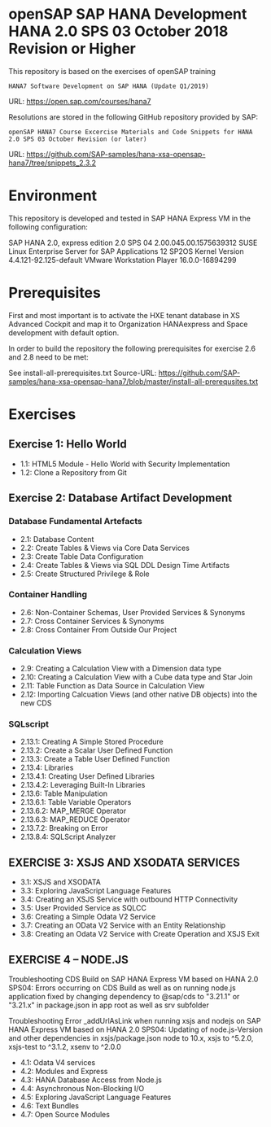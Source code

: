 # openSAP SAP HANA Development HANA 2.0 SPS 03 October 2018 Revision or Higher

This repository is based on the exercises of openSAP training

	HANA7 Software Development on SAP HANA (Update Q1/2019)

URL: https://open.sap.com/courses/hana7

Resolutions are stored in the following GitHub repository provided by SAP:
    
    openSAP HANA7 Course Excercise Materials and Code Snippets for HANA 2.0 SPS 03 October Revision (or later)

URL: https://github.com/SAP-samples/hana-xsa-opensap-hana7/tree/snippets_2.3.2

# Environment

This repository is developed and tested in SAP HANA Express VM in the following configuration:

SAP HANA 2.0, express edition 2.0 SPS 04 2.00.045.00.1575639312
SUSE Linux Enterprise Server for SAP Applications 12 SP2OS Kernel Version 4.4.121-92.125-default
VMware Workstation Player 16.0.0-16894299

# Prerequisites

First and most important is to activate the HXE tenant database in XS Advanced Cockpit and map it to Organization HANAexpress and Space development with default option.

In order to build the repository the following prerequisites for exercise 2.6 and 2.8 need to be met:

See install-all-prerequisites.txt
Source-URL: https://github.com/SAP-samples/hana-xsa-opensap-hana7/blob/master/install-all-prerequsites.txt

# Exercises

## Exercise 1: Hello World

- 1.1: HTML5 Module - Hello World with Security Implementation
- 1.2: Clone a Repository from Git

## Exercise 2: Database Artifact Development

### Database Fundamental Artefacts

- 2.1: Database Content
- 2.2: Create Tables & Views via Core Data Services
- 2.3: Create Table Data Configuration
- 2.4: Create Tables & Views via SQL DDL Design Time Artifacts
- 2.5: Create Structured Privilege & Role

### Container Handling

- 2.6: Non-Container Schemas, User Provided Services & Synonyms
- 2.7: Cross Container Services & Synonyms
- 2.8: Cross Container From Outside Our Project

### Calculation Views

- 2.9: Creating a Calculation View with a Dimension data type
- 2.10: Creating a Calculation View with a Cube data type and Star Join
- 2.11: Table Function as Data Source in Calculation View
- 2.12: Importing Calcuation Views (and other native DB objects) into the new CDS

### SQLscript

- 2.13.1: Creating A Simple Stored Procedure
- 2.13.2: Create a Scalar User Defined Function
- 2.13.3: Create a Table User Defined Function
- 2.13.4: Libraries
- 2.13.4.1: Creating User Defined Libraries
- 2.13.4.2: Leveraging Built-In Libraries
- 2.13.6: Table Manipulation
- 2.13.6.1: Table Variable Operators
- 2.13.6.2: MAP_MERGE Operator
- 2.13.6.3: MAP_REDUCE Operator
- 2.13.7.2: Breaking on Error
- 2.13.8.4: SQLScript Analyzer

## EXERCISE 3: XSJS AND XSODATA SERVICES

- 3.1: XSJS and XSODATA
- 3.3: Exploring JavaScript Language Features
- 3.4: Creating an XSJS Service with outbound HTTP Connectivity
- 3.5: User Provided Service as SQLCC
- 3.6: Creating a Simple Odata V2 Service
- 3.7: Creating an OData V2 Service with an Entity Relationship
- 3.8: Creating an Odata V2 Service with Create Operation and XSJS Exit
 
## EXERCISE 4 – NODE.JS

Troubleshooting CDS Build on SAP HANA Express VM based on HANA 2.0 SPS04:
Errors occurring on CDS Build as well as on running node.js application fixed by changing dependency to @sap/cds to "3.21.1" or "3.21.x" in package.json in app root as well as srv subfolder

Troubleshooting Error _addUrlAsLink when running xsjs and nodejs on SAP HANA Express VM based on HANA 2.0 SPS04:
Updating of node.js-Version and other dependencies in xsjs/package.json node to 10.x, xsjs to ^5.2.0, xsjs-test to ^3.1.2, xsenv to ^2.0.0

- 4.1: Odata V4 services
- 4.2: Modules and Express
- 4.3: HANA Database Access from Node.js
- 4.4: Asynchronous Non-Blocking I/O
- 4.5: Exploring JavaScript Language Features
- 4.6: Text Bundles
- 4.7: Open Source Modules
